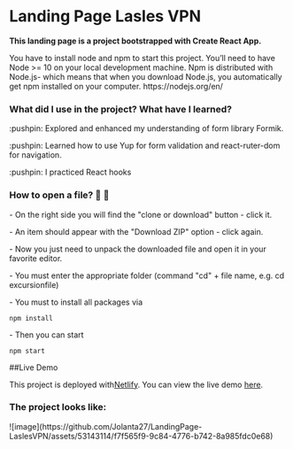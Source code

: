 <h1>Landing Page Lasles VPN</h1>

**This landing page is a project bootstrapped with Create React App.**

<p>You have to install node and npm to start this project. You’ll need to have Node >= 10 on your local development machine. Npm is distributed with Node.js- which means that when you download Node.js, you automatically get npm installed on your computer. https://nodejs.org/en/</p>

<h3>What did I use in the project? What have I learned?</h3>

<p>:pushpin: Explored and enhanced my understanding of form library Formik.</p>
<p>:pushpin: Learned how to use Yup for form validation and react-ruter-dom for navigation.</p>
<p>:pushpin: I practiced React hooks</p>

<h3>How to open a file? 👀 👀</h3>
<p>- On the right side you will find the "clone or download" button - click it.</p>
<p>- An item should appear with the "Download ZIP" option - click again.</p>
<p>- Now you just need to unpack the downloaded file and open it in your favorite editor.</p>
<p>- You must enter the appropriate folder (command "cd" + file name, e.g. cd excursionfile)</p>
<p>- You must to install all packages via</p>

```npm install```

<p>- Then you can start</p>

```npm start```

##Live Demo

This project is deployed with[Netlify](https://www.netlify.com/). You can view the live demo [here](https://laslesvpnoslo.netlify.app/).

<h3>The project looks like: </h3>
![image](https://github.com/Jolanta27/LandingPage-LaslesVPN/assets/53143114/f7f565f9-9c84-4776-b742-8a985fdc0e68)
